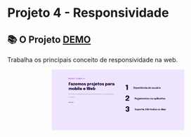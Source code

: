 # Projeto 4 - Responsividade

## 📚 O Projeto [DEMO](https://sabrinagomesb.github.io/rs-explorer/stage03-projeto04/)

Trabalha os principais conceito de responsividade na web.

<p align="center">
  <img src="../.github/projeto-04.png" alt="start" width="60%">
</p>
